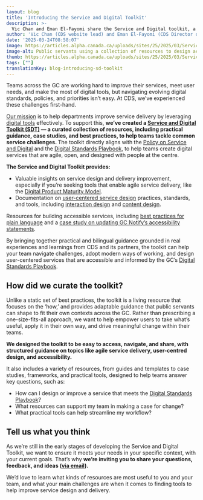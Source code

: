 ```yaml
---
layout: blog
title: 'Introducing the Service and Digital Toolkit'
description: >-
  Vic Chan and Eman El-Fayomi share the Service and Digital toolkit, a curated library of practical resources grounded in CDS’s experiences and learnings, designed to help GC teams design and deliver better digital services.
author: 'Vic Chan (CDS website lead) and Eman El-Fayomi (CDS Director of Service Design & Consulting)'
date: '2025-03-24T08:58:07'
image: https://articles.alpha.canada.ca/uploads/sites/25/2025/03/Service_DigitalToolkit_2025_Blog_Post_EN.jpg
image-alt: Public servants using a collection of resources to design accessible services.
thumb: https://articles.alpha.canada.ca/uploads/sites/25/2025/03/Service_DigitalToolkit_2025_Blog_Post_EN.jpg
tags: [""]
translationKey: blog-introducing-sd-toolkit
---
```


<p>Teams across the GC are working hard to improve their services, meet user needs, and make the most of digital tools, but navigating evolving digital standards, policies, and priorities isn’t easy. At CDS, we’ve experienced these challenges first-hand.&nbsp;</p>



<p><a href="https://digital.canada.ca/about/" target="_blank" rel="noreferrer noopener">Our mission</a> is to help departments improve service delivery by leveraging <a href="https://digital.canada.ca/" target="_blank" rel="noreferrer noopener">digital tools</a> effectively. To support this, <strong>we’ve created a <a href="https://digital.canada.ca/service-digital-toolkit/" target="_blank" rel="noreferrer noopener">Service and Digital Toolkit (SDT)</a> — a curated collection of resources, including practical guidance, case studies, and best practices, to help teams tackle common service challenges. </strong>The toolkit directly aligns with the <a href="https://www.tbs-sct.canada.ca/pol/doc-eng.aspx?id=32603" target="_blank" rel="noreferrer noopener">Policy on Service and Digital</a> and the <a href="https://www.canada.ca/en/government/system/digital-government/government-canada-digital-standards.html" target="_blank" rel="noreferrer noopener">Digital Standards Playbook</a>, to help teams create digital services that are agile, open, and designed with people at the centre.</p>



<p><strong>The Service and Digital Toolkit provides:</strong></p>



<ul class="wp-block-list">
<li>Valuable insights on service design and delivery improvement, especially if you’re seeking tools that enable agile service delivery, like the <a href="https://digital.canada.ca/2024/11/05/measuring-progress-a-product-maturity-model-for-digital-government/" target="_blank" rel="noreferrer noopener">Digital Product Maturity Model</a>.&nbsp;</li>



<li>Documentation on <a href="https://digital.canada.ca/service-digital-toolkit/user-centred-design/" target="_blank" rel="noreferrer noopener">user-centered service design</a> practices, standards, and tools, including <a href="https://digital.canada.ca/service-digital-toolkit/user-centred-design/interaction-design-at-cds/" target="_blank" rel="noreferrer noopener">interaction design</a> and <a href="https://digital.canada.ca/service-digital-toolkit/user-centred-design/content-design-at-cds/" target="_blank" rel="noreferrer noopener">content design</a>.</li>
</ul>



<p>Resources for building accessible services, including <a href="https://digital.canada.ca/2024/10/17/plain-language-updates-to-the-canada.ca-content-style-guide/" target="_blank" rel="noreferrer noopener">best practices for plain language</a> and a <a href="https://digital.canada.ca/2024/09/04/how-updating-gc-notifys-accessibility-statement-helped-us-build-better/" target="_blank" rel="noreferrer noopener">case study on updating GC Notify’s accessibility statements</a>.</p>



<p>By bringing together practical and bilingual guidance grounded in real experiences and learnings from CDS and its partners, the toolkit can help your team navigate challenges, adopt modern ways of working, and design user-centered services that are accessible and informed by the GC’s <a href="https://www.canada.ca/en/government/system/digital-government/government-canada-digital-standards.html" target="_blank" rel="noreferrer noopener">Digital Standards Playbook</a>.&nbsp;</p>



<h2 class="wp-block-heading" id="h-how-did-we-curate-the-toolkit">How did we curate the toolkit?</h2>



<p>Unlike a static set of best practices, the toolkit is a living resource that focuses on the ‘how,’ and provides adaptable guidance that public servants can shape to fit their own contexts across the GC. Rather than prescribing a one-size-fits-all approach, we want to help empower users to take what’s useful, apply it in their own way, and drive meaningful change within their teams.</p>



<p><strong>We designed the toolkit to be easy to access, navigate, and share, with structured guidance on topics like agile service delivery, user-centred design, and accessibility.</strong>&nbsp;</p>



<p>It also includes a variety of resources, from guides and templates to case studies, frameworks, and practical tools, designed to help teams answer key questions, such as:</p>



<ul class="wp-block-list">
<li>How can I design or improve a service that meets the <a href="https://www.canada.ca/en/government/system/digital-government/government-canada-digital-standards.html" target="_blank" rel="noreferrer noopener">Digital Standards Playbook</a>?</li>



<li>What resources can support my team in making a case for change?</li>



<li>What practical tools can help streamline my workflow?</li>
</ul>



<h2 class="wp-block-heading" id="h-tell-us-what-you-think">Tell us what you think</h2>



<p>As we’re still in the early stages of developing the Service and Digital Toolkit, we want to ensure it meets your needs in your specific context, with your current goals. That’s why <strong>we’re inviting you to share your questions, feedback, and ideas (</strong><a href="mailto:cds-snc@servicecanada.gc.ca" target="_blank" rel="noreferrer noopener"><strong>via email</strong></a><strong>).&nbsp;</strong></p>



<p>We’d love to learn what kinds of resources are most useful to you and your team, and what your main challenges are when it comes to finding tools to help improve service design and delivery.&nbsp;</p>


